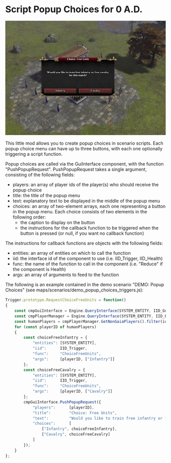 # Script Popup Choices for 0 A.D.

![Example](https://github.com/Mare-Nostrum-0AD/popup_choices/blob/main/.github/preview.png?raw=true)

This little mod allows you to create popup choices in scenario scripts. Each popup choice menu can have up to three buttons, with each one optionally triggering a script function.

Popup choices are called via the GuiInterface component, with the function "PushPopupRequest". PushPopupRequest takes a single argument, consisting of the following fields:

- players: an array of player ids of the player(s) who should receive the popup choice
- title: the title of the popup menu
- text: explanatory text to be displayed in the middle of the popup menu
- choices: an array of two-element arrays, each one representing a button in the popup menu. Each choice consists of two elements in the following order:
	- the caption to display on the button
	- the instructions for the callback function to be triggered when the button is pressed (or null, if you want no callback function)

The instructions for callback functions are objects with the following fields:

- entities: an array of entities on which to call the function
- iid: the interface id of the component to use (i.e. IID\_Trigger, IID\_Health)
- func: the name of the function to call in the component (i.e. "Reduce" if the component is Health)
- args: an array of arguments to feed to the function

The following is an example contained in the demo scenario "DEMO: Popup Choices" (see maps/scenarios/demo\_popup\_choices\_triggers.js):
```javascript
Trigger.prototype.RequestChoiceFreeUnits = function()
{
	const cmpGuiInterface = Engine.QueryInterface(SYSTEM_ENTITY, IID_GuiInterface);
	const cmpPlayerManager = Engine.QueryInterface(SYSTEM_ENTITY, IID_PlayerManager);
	const humanPlayers = cmpPlayerManager.GetNonGaiaPlayers().filter(id => !QueryPlayerIDInterface(id).IsAI());
	for (const playerID of humanPlayers)
	{
		const choiceFreeInfantry = {
			"entities":	[SYSTEM_ENTITY],
			"iid":		IID_Trigger,
			"func":		"ChoiceFreeUnits",
			"args":		[playerID, ["Infantry"]]
		};
		const choiceFreeCavalry = {
			"entities":	[SYSTEM_ENTITY],
			"iid":		IID_Trigger,
			"func":		"ChoiceFreeUnits",
			"args":		[playerID, ["Cavalry"]]
		};
		cmpGuiInterface.PushPopupRequest({
			"players":		[playerID],
			"title": 		"Choice: Free Units",
			"text":			"Would you like to train free infantry or free cavalry for this match?",
			"choices":		[
				["Infantry", choiceFreeInfantry],
				["Cavalry", choiceFreeCavalry]
			]
		});
	}
};
```

